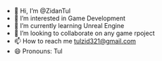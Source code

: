 - 👋 Hi, I’m @ZidanTul
- 👀 I’m interested in Game Development
- 🌱 I’m currently learning Unreal Engine
- 💞️ I’m looking to collaborate on any game rpoject
- 📫 How to reach me tulzid321@gmail.com
- 😄 Pronouns: Tul

<!---
ZidanTul/ZidanTul is a ✨ special ✨ repository because its `README.md` (this file) appears on your GitHub profile.
You can click the Preview link to take a look at your changes.
--->
